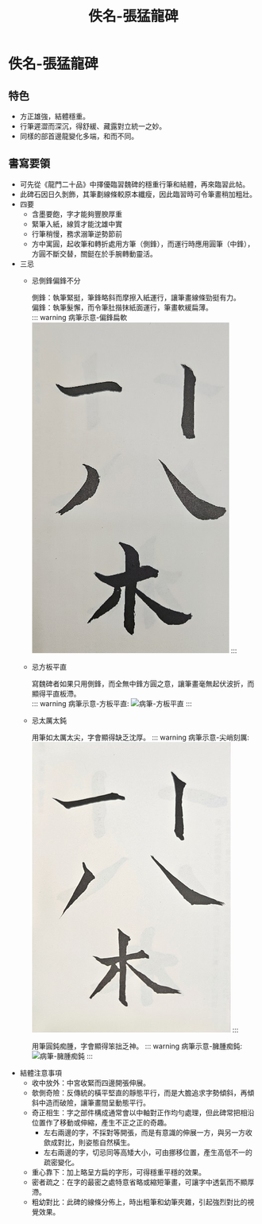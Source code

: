 ﻿---
title: '佚名-張猛龍碑'
tags: ['碑刻', '楷書']
order: 6
---
# 佚名-張猛龍碑

## 特色
* 方正雄強，結體穩重。
* 行筆遲澀而深沉，得舒緩、藏露對立統一之妙。
* 同樣的部首邊龍變化多端，和而不同。

## 書寫要領
* 可先從《龍門二十品》中擇優臨習魏碑的穩重行筆和結體，再來臨習此帖。
* 此碑石因日久剝飾，其筆劃線條較原本纖瘦，因此臨習時可令筆畫稍加粗壯。
* 四要
  * 含墨要飽，字才能夠豐腴厚重
  * 緊筆入紙，線質才能沈雄中實
  * 行筆稍慢，務求溺筆逆勢節前
  * 方中寓圓，起收筆和轉折處用方筆（側鋒），而運行時應用圓筆（中鋒），方圓不斷交替，關鋌在於手腕轉動靈活。
* 三忌
  * 忌側鋒偏鋒不分
  
    側鋒：執筆緊挺，筆鋒略斜而摩擦入紙運行，讓筆畫線條勁挺有力。      
    偏鋒：執筆髮懈，而令筆肚揩抹紙面運行，筆畫軟緩扁薄。          
    ::: warning 病筆示意-偏鋒扁軟
    ![病筆-偏鋒扁軟](./images/病筆-偏鋒扁軟.jpg)
    :::
  * 忌方板平直
  
    寫魏碑者如果只用側鋒，而全無中鋒方圓之意，讓筆畫毫無起伏波折，而顯得平直板滯。    
    ::: warning 病筆示意-方板平直:
    ![病筆-方板平直](./mages/病筆-方板平直.jpg)
    :::
  * 忌太厲太鈍
    
    用筆如太厲太尖，字會顯得缺乏沈厚。
    ::: warning 病筆示意-尖峭刻厲:
    ![病筆-尖峭刻厲](./images/病筆-尖峭刻厲.jpg)
    :::
    
    用筆圓鈍痴腫，字會顯得笨拙乏神。
    ::: warning 病筆示意-臃腫痴鈍:
    ![病筆-臃腫痴鈍](./omages/病筆-臃腫痴鈍.jpg)
    :::
* 結體注意事項
  * 收中放外：中宮收緊而四邊開張伸展。
  * 欹側奇險：反傳統的橫平堅直的靜態平行，而是大膽追求字勢傾斜，再傾斜中造而破險，讓筆畫間呈動態平行。
  * 奇正相生：字之部件構成通常會以中軸對正作均勻處理，但此碑常把相沿位置作了移動或伸縮，產生不正之正的奇趣。
    * 左右兩邊的字，不採對等開張，而是有意識的伸展一方，與另一方收歛成對比，則姿態自然橫生。
    * 左右兩邊的字，切忌同等高矮大小，可由挪移位置，產生高低不一的疏密變化。
  * 重心靠下：加上略呈方扁的字形，可得穩重平穩的效果。
  * 密者疏之：在字的最密之處特意省略或縮短筆畫，可讓字中透氣而不顯厚滯。
  * 粗幼對比：此碑的線條分佈上，時出粗筆和幼筆夾雜，引起強烈對比的視覺效果。